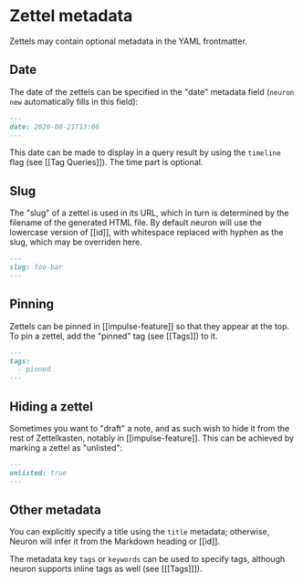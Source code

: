 # Zettel metadata

Zettels may contain optional metadata in the YAML frontmatter.

## Date

The date of the zettels can be specified in the "date" metadata field (`neuron new` automatically fills in this field):

```markdown
---
date: 2020-08-21T13:06
---
```

This date can be made to display in a query result by using the `timeline` flag (see [[Tag Queries]]). The time part is optional.

## Slug

The "slug" of a zettel is used in its URL, which in turn is determined by the filename of the generated HTML file. By default neuron will use the lowercase version of [[id]], with whitespace replaced with hyphen as the slug, which may be overriden here.

```markdown
---
slug: foo-bar
---
```

## Pinning

Zettels can be pinned in [[impulse-feature]] so that they appear at the top. To pin a zettel, add the "pinned" tag (see [[Tags]]) to it.

```markdown
---
tags:
  - pinned 
---
```

## Hiding a zettel

Sometimes you want to "draft" a note, and as such wish to hide it from the rest of Zettelkasten, notably in [[impulse-feature]]. This can be achieved by marking a zettel as "unlisted":

```markdown
---
unlisted: true 
---
```

## Other metadata 

You can explicitly specify a title using the `title` metadata; otherwise, Neuron will infer it from the Markdown heading or [[id]].

The metadata key `tags` or `keywords` can be used to specify tags, although neuron supports inline tags as well (see [[[Tags]]]).

